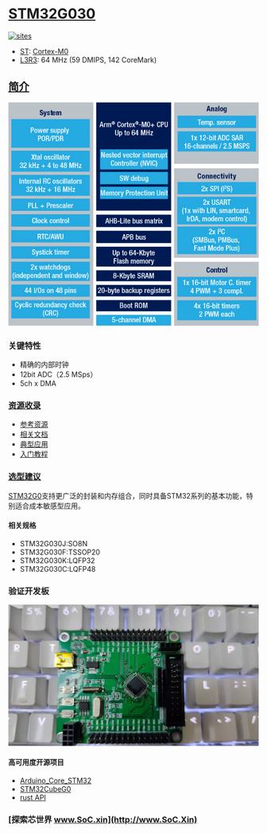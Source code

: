 ﻿# [STM32G030](https://github.com/SoCXin/STM32G030)

[![sites](http://182.61.61.133/link/resources/SoC.png)](http://www.SoC.Xin)

* [ST](https://www.st.com/zh/): [Cortex-M0](https://github.com/SoCXin/Cortex)
* [L3R3](https://github.com/SoCXin/Level): 64 MHz (59 DMIPS, 142 CoreMark)

## [简介](https://github.com/SoCXin/STM32G030/wiki)

[![sites](docs/STM32G030.png)](https://www.st.com/zh/microcontrollers-microprocessors/stm32g0-series.html)

### 关键特性

* 精确的内部时钟
* 12bit ADC（2.5 MSps）
* 5ch x DMA


### [资源收录](https://github.com/SoCXin)

* [参考资源](src/)
* [相关文档](docs/)
* [典型应用](project/)
* [入门教程](https://blog.csdn.net/StormsWzx/article/details/104100723)

### [选型建议](https://github.com/SoCXin)

[STM32G0](https://www.st.com/zh/microcontrollers-microprocessors/stm32g0-series.html)支持更广泛的封装和内存组合，同时具备STM32系列的基本功能，特别适合成本敏感型应用。

#### 相关规格

* STM32G030J:SO8N
* STM32G030F:TSSOP20
* STM32G030K:LQFP32
* STM32G030C:LQFP48

### 验证开发板

[![sites](docs/B.jpg)](https://item.taobao.com/item.htm?spm=a230r.1.14.20.340c136cE9GORW&id=615829096702&ns=1&abbucket=19#detail)

#### 高可用度开源项目

* [Arduino_Core_STM32](https://github.com/stm32duino/Arduino_Core_STM32)
* [STM32CubeG0](https://github.com/STMicroelectronics/STM32CubeG0)
* [rust API](https://github.com/stm32-rs/stm32g0xx-hal)

### [探索芯世界 www.SoC.xin](http://www.SoC.Xin)
